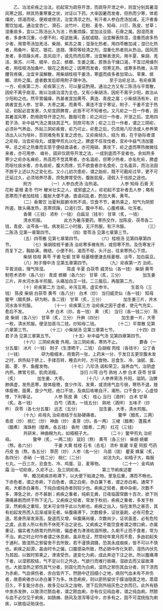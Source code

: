 <!-- { "loadSidebar": true } -->
　　乙、治法疟疾之治法，初起常为疏导开泄，而疏导开泄之中，则宜分别其暑湿风寒之因，辨其热重寒重之状，对证以下药。大率因暑而发者，但热而少寒，体若燔炭，烦渴而呕，便艰或傍流，治宜清凉之剂。有汗者人参白虎汤加减，无汗者香薷饮加减。通治宜杏仁、滑石、淡竹叶、花粉、麦冬、知母、川贝、陈皮、甘草；湿重痰多，宜以二陈汤出入为法；热重烦躁，宜加淡豆豉、石膏之属。因湿而发者，多身体沉重，小便不利，呕逆胀满，舌腻或糙，治宜解表除湿，湿重而痰多热少者，用胃苓汤加羌活、柴胡、紫苏之类；湿渐化热者，用四苓散加减；湿已化热者，用桑叶、菊花、银花、连翘、薄荷等轻清之剂，湿重化热者则从热治。因风而发者，多烦躁头疼，恶风自汗，或先热而后寒，治宜解表泄风，用半夏、柴胡、羌活、紫苏、川芎、细辛、白芷、槟榔、生姜之属，若唇舌干燥口渴，不宜过用燥剂者，用桂枝汤加桑叶、银花之类和之；因寒而发者，但寒无热，或寒多热微，头项腰背疼痛，治宜辛温解散，用柴胡桂枝干姜汤，寒盛而痰多者加常山、草果、槟榔、浓朴之属。虚者数发后即用附子理中汤。
　　
　　至于治疟总法，有疟疾第一方、疟疾第二方、疟疾第三方，可以量证酌用。通治之方又有二陈汤与平胃散，因疟不离乎痰湿，故以治痰治湿为主也。又有小柴胡汤，因疟不离乎少阳，故治从少阳和之也。然平胃偏燥，热甚者宜加黄芩、黄连、青皮之属；小柴胡汤有补，初病者宜去人参、甘草、大枣之属。而黄芩、黄连不宜于寒证，附子、干姜不宜于热证，初起必宜发表，久疟宜顾脾胃，此皆不可不知者也。又凡疟之一日一作者，因其暑湿风寒，酌用疏导开泄之剂，数服可愈；疟之间日一作者，开泄之后，宜用四君子汤、补中益气汤之类扶其正气，则庶可有济；疟之三日一作者，谓之三阴疟，必须补气养血，外贴三阴疟疾膏，疟乃可止，疟愈之后，仍须用八珍汤或人参养荣汤出入以为培补，否则难免有复发之虑也。又疟疾经久，结为 瘕，在于胁际者谓之疟母，治宜疟母丸，或鳖甲煎丸以化之。脾虚不任攻伐者，宜补中益气汤加鳖甲。总之疟之热重而实至于便结谵语者，亦可用硝、黄攻下，疟之虚而寒热微微往来者，亦可用参、 峻补，固非仅疏导开泄之法，一成到底而不变者也。余如热多寒少之疟亦名瘅疟，热高而不觉其寒者，亦名温疟，但寒少热者，亦名牝疟，脾虚而呕吐痰水者，亦名痰疟，腹大而疼，饥不欲食者亦名食疟，立名虽异，而治法固不脱乎上述以为之变化也。又小儿初次患疟，谓之胎疟，既不可截疟过早，更不可迁延过久，必须培养尽善，庶免脾胃受伤，腹胀肌瘦，浸假入于怯损之途也。
　　
　　附方
　　
　　（一）人参白虎汤 治热渴。
　　
　　人参 知母 石膏 天花粉 葛根 麦冬 竹叶 粳米壮实之人，或邪盛之人，疟初起不宜补者去人参；略有恶寒而汗者加桂枝；腹胀大便不通，谵语闷乱者，酌加大黄、黄芩。
　　
　　（二）香薷饮 治夏秋脏腑冷热不调，饮食不节，暑热乘之，阳气为阴邪所遏，致头痛发热，恶寒烦躁，口渴引饮，腹中不和，心腹疼痛，吐泻者。
　　
　　香薷（三钱） 浓朴（一钱） 白扁豆（钱半） 甘草（炙，一钱）
　　
　　清水煎服。
　　
　　此方为暑泻要药。寒热交作，加陈皮、茯苓各二钱，青皮、淡芩各一钱。病发前二小时服，无汗热服，有汗冷服。
　　
　　（三）二陈汤 见第一章第四节。
　　
　　（四）胃苓汤 见第七章第三节。
　　
　　（五）四苓散 见第七章第四节。
　　
　　（六）桂枝汤 见第四章第四节。
　　
　　（七）柴胡桂枝干姜汤 治疟寒多微有热，或但寒不热，及伤寒发汗而复下之，胸胁满，微结，小便不利，渴而不呕，头汗出，往来寒热心下烦。
　　
　　柴胡 桂枝 黄芩 干姜 牡蛎 甘草 栝蒌根便溏去栝蒌根、淡芩，加白扁豆。
　　
　　（八）附子理中汤 见第五章第四节。
　　
　　（九）疟疾第一方 治疟。平胃消痰，理气除湿。
　　
　　陈皮 半夏 白茯苓 威灵仙（各一钱） 柴胡 黄芩 制苍术浓朴（各八分） 青皮 槟榔（各六分） 甘草（炙，三分）
　　
　　加生姜三片，井水河水各半煎服。头痛加白芷一钱，二三服后，再服第二方。
　　
　　（十）疟疾第二方 治疟。补泻互用，虚实参半。
　　
　　生首乌（三钱） 陈皮 柴胡 白茯苓 黄芩（各八分） 白术（炒） 当归威灵仙（各一钱） 知母 鳖甲（醋炙酥，研为粉。各二钱） 甘草（炙，三分）
　　
　　加生姜三片，井水河水各半煎服。
　　
　　（十一）疟疾第三方 治疟疾之因于虚者，使元气充实，愈后不发。
　　
　　人参 白术（炒。各一钱） 黄 （炙） 当归（各一钱二分） 陈皮 柴胡（各八分） 甘草（炙，三分） 升麻（四分）
　　
　　加生姜一片，大枣一枚，清水煎服。便坚加首乌二钱，炒知母二钱。
　　
　　（十二）平胃散 见第六章第三节。
　　
　　（十三）小柴胡汤 见第三章第七节。
　　
　　（十四）四君子汤 见第三章第五节。
　　
　　（十五）补中益气汤 见第四章第四节。
　　
　　（十六）三阴疟疾膏 外用。治三阴疟疾，寒热不止。
　　
　　麝香（一分五厘） 冰片（一钱） 附子（生漂晒干，二钱） 白胡椒 肉桂（各钱半） 公丁香（一钱）
　　
　　研为极细末，用膏药一张，上药末一分，于发日五更空腹未发之时，烘热贴于脐上，手揉百转，睡去片时，方可食物。忌食生、冷、油腻、蛋、面、菱、芋、鱼腥发物。
　　
　　（十七）八珍汤 调和荣卫，滋养血气，治阴虚内热，脾胃亏损，肌肉消瘦。
　　
　　当归 川芎 白芍 熟地 人参 白术 茯苓 甘草（炙）
　　
　　加生姜、大枣。
　　
　　（十八）人参养荣汤 升阳，滋阴。治脾肺俱虚，发热恶寒，肢体瘦倦，食少作泻，发黄，或溃疡气血亏弱，寒热不退，肢体瘦倦，面黄，食少气短，疮口不敛，及病后咳嗽自汗，潮热，口干食少，心虚惊悸，下利等证。
　　
　　人参 陈皮 黄 （炙） 桂心 当归（酒拌） 白术 甘草（炙。各一钱）
　　
　　白芍（酒洗，一钱五分） 熟地（酒拌） 五味子（炒杵） 茯苓（各七分五厘） 远志（五分）
　　
　　加生姜、大枣，清水煎服。
　　
　　（十九）疟母丸 治疟痞结于左胁硬痛者。
　　
　　鳖甲（醋炙，三两） 青皮（炒） 桃仁（炒） 神曲（炒） 麦芽（炒。各一两） 三棱（醋煮） 蓬莪术（醋煮） 海珠粉（醋煮。各五钱） 香附（醋煮，二两） 红花（三钱）
　　
　　共研末，神曲糊为丸，如梧桐子大。
　　
　　（二十）鳖甲煎丸 治疟母。
　　
　　鳖甲（炙，一两二钱） 鼠妇（熬） 黄芩（各三分） 柴胡 蜣螂（熬。各六分）
　　
　　干姜 大黄 桂枝 石韦（去毛） 浓朴 紫葳 半夏 阿胶 芍药丹皮 虫（熬。各五分） 葶苈（炒） 人参（各一分） 乌扇（烧） 瞿麦 蜂窠（炙，各四分） 赤硝（一钱二分） 桃仁（二分）
　　
　　如法为丸，如梧子大，每服七丸，一日三次，忌食生、冷、鸡蛋、豆、麦等物。
　　
　　（二十一）金鸡纳霜 治一切疟疾，久疟不止，及三阴疟疾。
　　
　　第三节痢疾述要
　　
　　甲、概况痢疾亦称滞下，以大便下粘液之物，里急后重，滞而不畅也。下赤色者，谓之赤痢，下白色者，谓之白痢，赤白兼下者，谓之赤白痢。通常下痢，大都赤白兼有，下纯白或纯赤者则较少也。痢疾之轻者，粪中杂痢，次数不多，滞急之状，亦不甚剧；痢疾之重者，纯痢无粪，日夜临圊常数十百次，欲下则滞痛甚剧而终于所下无几。又痢疾之轻者，常发于秋初，痢疾之重者，多发于秋深，然痢疾之重轻，犹未可全恃乎此以为断也。痢疾之出入，恒在发热之甚否，其有初起发热而入后渐减渐无者。纵腹痛滞下，次数极多，证状虽剧，必有可愈之道。若身热渐发渐高，旋退而又增，纵腹痛尚缓，次数尚少，证状虽差，必有危险之虞，此昔人所以有热不休死不治之说也。又痢疾之不能饮食者谓之噤口痢，亦属重证，偏实者为肠胃灼热所致，偏虚者为津液枯涸所致。久痢不止而不食者，常为不治。痢之时止时作者谓之休息痢，虽非危证，然常经年累月而不愈，多由初起失于通利，致湿热之邪留舍不去所致，若不谨慎调摄，恐其永成痼疾，皆不可以不慎也。痢疾之起源，虽由时令之偏，口腹感染所致，然必肠中传化失职，湿热内伏先为其因，以致时邪乘之，津液受伤，遂变化为痢，成此奔迫下注之状。所以腹痛滞下者，以湿邪胶结，气不足以引之外达，气欲行而难行故痛，湿欲去而又留故滞也。大抵湿热之邪伤其气分者，则腐化而为白痢，湿热之邪伤其血分者，则下溃而为赤痢，气血俱伤者，赤白皆齐下。然肠中迂回细小之地，病则气血未有不并伤者，故患痢者亦以赤白兼下为多。休息痢疾，则以瘀热留伏于膜油隐匿之地，蒸腐日久，不复能分赤白，故多见似冻之浊物，泄下后则外结灰色之衣而已。此外有肠中发赤发肿，以致溃烂脓血者，谓之脓血痢，亦有仅见纯血者，谓之纯血痢。然脓与血不必仅见于痢疾，如肠痈、肠风及泄泻等证中，亦多有之，固不可混统指为痢疾，以致临证贻误也。
　　
